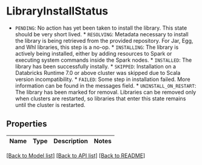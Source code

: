 # LibraryInstallStatus

* `PENDING`: No action has yet been taken to install the library. This state should be very short lived. * `RESOLVING`: Metadata necessary to install the library is being retrieved from the provided repository. For Jar, Egg, and Whl libraries, this step is a no-op. * `INSTALLING`: The library is actively being installed, either by adding resources to Spark or executing system commands inside the Spark nodes. * `INSTALLED`: The library has been successfully instally. * `SKIPPED`: Installation on a Databricks Runtime 7.0 or above cluster was skipped due to Scala version incompatibility. * `FAILED`: Some step in installation failed. More information can be found in the messages field. * `UNINSTALL_ON_RESTART`: The library has been marked for removal. Libraries can be removed only when clusters are restarted, so libraries that enter this state remains until the cluster is restarted.

## Properties
Name | Type | Description | Notes
------------ | ------------- | ------------- | -------------

[[Back to Model list]](../README.md#documentation-for-models) [[Back to API list]](../README.md#documentation-for-api-endpoints) [[Back to README]](../README.md)


